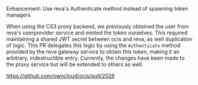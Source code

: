 Enhancement: Use reva's Authenticate method instead of spawning token managers

When using the CS3 proxy backend, we previously obtained the user from reva's
userprovider service and minted the token ourselves. This required maintaining
a shared JWT secret between ocis and reva, as well duplication of logic. This
PR delegates this logic by using the `Authenticate` method provided by the reva
gateway service to obtain this token, making it an arbitrary, indestructible
entry. Currently, the changes have been made to the proxy service but will be
extended to others as well.

https://github.com/owncloud/ocis/pull/2528
